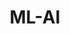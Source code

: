 ---
title: "ML-AI" 
layout: category
permalink: /categories/ML-AI/
author_profile: true 
taxonomy: ML-AI
---
